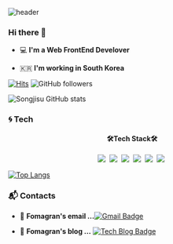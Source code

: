 ![header](https://capsule-render.vercel.app/api?type=waving&color=random&height=300&section=header&text=Songjisu%20Profile&fontSize=90&animation=fadeIn&fontAlignY=38&fontColor=ffffff)

### Hi there 👋   

 - 💻   **I'm a Web FrontEnd Develover**    

 - 🇰🇷  **I'm working in South Korea**

[![Hits](https://hits.seeyoufarm.com/api/count/incr/badge.svg?url=https%3A%2F%2Fgithub.com%2FBaedonghee%2Fhit-counter&count_bg=%2379C83D&title_bg=%23555555&icon=&icon_color=%23E7E7E7&title=hits&edge_flat=false)](https://hits.seeyoufarm.com) ![GitHub followers](https://img.shields.io/github/followers/tndms951?style=social)

![Songjisu GitHub stats](https://github-readme-stats.vercel.app/api?username=tndms951&show_icons=true&theme=radical)


### :cyclone: Tech
<h4 align="center" margin-top="30px">🛠Tech Stack🛠</h4>

<p align="center">
<img src="https://img.shields.io/badge/html-E34F26?style=flat-square&logo=Python&logoColor=white"/></a>&nbsp
<img src="https://img.shields.io/badge/CSS3-1572B6?style=flat-square&logo=Python&logoColor=white"/></a>&nbsp
<img src="https://img.shields.io/badge/JavaScript-F7DF1E?style=flat-square&logo=Python&logoColor=white"/></a>&nbsp
<img src="https://img.shields.io/badge/React-61DAFB?style=flat-square&logo=Python&logoColor=white"/></a>&nbsp
<img src="https://img.shields.io/badge/Redux-764ABC?style=flat-square&logo=Python&logoColor=white"/></a>&nbsp
<img src="https://img.shields.io/badge/styled-components-DB7093?style=flat-square&logo=Python&logoColor=white"/></a>&nbsp
</p>

[![Top Langs](https://github-readme-stats.vercel.app/api/top-langs/?username=tndms951)](https://github.com/anuraghazra/github-readme-stats)

### :mailbox_with_mail: Contacts
- 📮  **Fomagran's email …**[![Gmail Badge](https://img.shields.io/badge/Gmail-d14836?style=flat-square&logo=Gmail&logoColor=white&link=mailto:tndms9504@gmaile.com)](mailto:tndms9504@gmaile.com)  

- 📒  **Fomagran's blog …** [![Tech Blog Badge](http://img.shields.io/badge/-Tech%20blog-black?style=flat-square&logo=blogger&logoColor=white&link=https://www.notion.so/41de5bd882b6487bbb0825aab72a19ef)](https://www.notion.so/41de5bd882b6487bbb0825aab72a19ef)
